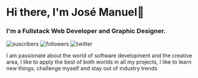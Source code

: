 # Hi there, I'm José Manuel👋
### I'm a Fullstack Web Developer and Graphic Designer.

![suscribers](https://img.shields.io/youtube/channel/subscribers/UCiDkYmY1CFZNJJabE7oYU0Q?color=%23c4302b&style=social)
![followers](https://img.shields.io/github/followers/JoseCGDEV?style=social)
![twitter](https://img.shields.io/twitter/follow/demilexor?style=social)

I am passionate about the world of software development and the creative area, I like to apply the best of both worlds in all my projects, I like to learn new things, challenge myself and stay out of industry trends
